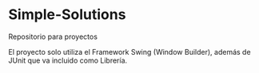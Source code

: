 # Simple-Solutions
Repositorio para proyectos

El proyecto solo utiliza el Framework Swing (Window Builder), además de JUnit que va incluido como Librería.
